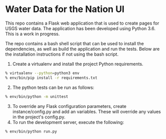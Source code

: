 # Water Data for the Nation UI

This repo contains a Flask web application that is used to create pages for USGS water data. The application
has been developed using Python 3.6. This is a work in progress.

The repo contains a bash shell script that can be used to install the dependencies, as well as build the application and
run the tests. Below are the installation instructions if not using the bash script.

1. Create a virtualenv and install the project Python requirements.
```bash
% virtualenv --python=python3 env
% env/bin/pip install -r requirements.txt
```
2. The python tests can be run as follows:
```bash
% env/bin/python -m unittest
```
3. To override any Flask configuration parameters, create instance/config.py and add an variables. These will override
any values in the project's config.py.
4. To run the development server, execute the following:
```bash
% env/bin/python run.py
```